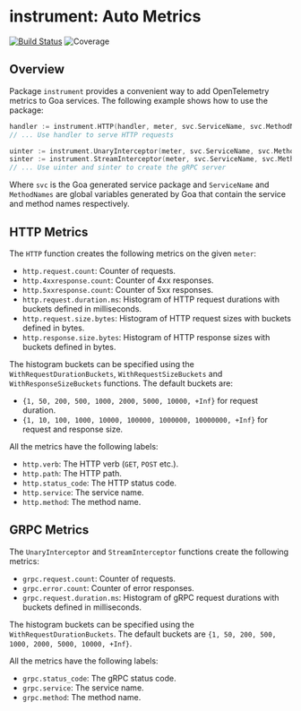# instrument: Auto Metrics

[![Build Status](https://github.com/crossnokaye/micro/workflows/CI/badge.svg?branch=main&event=push)](https://github.com/crossnokaye/micro/actions?query=branch%3Amain+event%3Apush)
![Coverage](https://img.shields.io/badge/Coverage-93.7%25-brightgreen)

## Overview

Package `instrument` provides a convenient way to add OpenTelemetry metrics to
Goa services. The following example shows how to use the package:

```go
handler := instrument.HTTP(handler, meter, svc.ServiceName, svc.MethodNames)
// ... Use handler to serve HTTP requests

uinter := instrument.UnaryInterceptor(meter, svc.ServiceName, svc.MethodNames)
sinter := instrument.StreamInterceptor(meter, svc.ServiceName, svc.MethodNames)
// ... Use uinter and sinter to create the gRPC server
```

Where `svc` is the Goa generated service package and `ServiceName` and
`MethodNames` are global variables generated by Goa that contain the service and
method names respectively.

## HTTP Metrics

The `HTTP` function creates the following metrics on the given `meter`:

* `http.request.count`: Counter of requests.
* `http.4xxresponse.count`: Counter of 4xx responses.
* `http.5xxresponse.count`: Counter of 5xx responses.
* `http.request.duration.ms`: Histogram of HTTP request durations with buckets defined in milliseconds.
* `http.request.size.bytes`: Histogram of HTTP request sizes with buckets defined in bytes.
* `http.response.size.bytes`: Histogram of HTTP response sizes with buckets defined in bytes.

The histogram buckets can be specified using the `WithRequestDurationBuckets`,
`WithRequestSizeBuckets` and `WithResponseSizeBuckets` functions. The default
buckets are:

* `{1, 50, 200, 500, 1000, 2000, 5000, 10000, +Inf}` for request duration.
* `{1, 10, 100, 1000, 10000, 100000, 1000000, 10000000, +Inf}` for request and response size.

All the metrics have the following labels:

* `http.verb`: The HTTP verb (`GET`, `POST` etc.).
* `http.path`: The HTTP path.
* `http.status_code`: The HTTP status code.
* `http.service`: The service name.
* `http.method`: The method name.

## GRPC Metrics

The `UnaryInterceptor` and `StreamInterceptor` functions create the following
metrics:

* `grpc.request.count`: Counter of requests.
* `grpc.error.count`: Counter of error responses.
* `grpc.request.duration.ms`: Histogram of gRPC request durations with buckets defined in milliseconds.

The histogram buckets can be specified using the `WithRequestDurationBuckets`. The default
buckets are `{1, 50, 200, 500, 1000, 2000, 5000, 10000, +Inf}`.

All the metrics have the following labels:

* `grpc.status_code`: The gRPC status code.
* `grpc.service`: The service name.
* `grpc.method`: The method name.